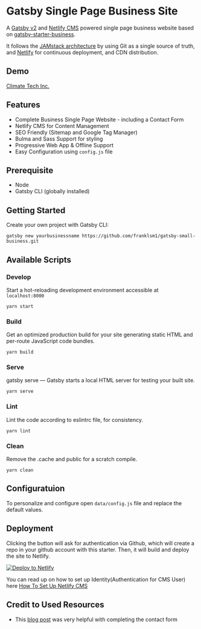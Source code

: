 # Gatsby Single Page Business Site
A [Gatsby v2](https://www.gatsbyjs.org/) and [Netlify CMS](https://www.netlifycms.org) powered single page business website based on [gatsby-starter-business](https://github.com/v4iv/gatsby-starter-business).

It follows the [JAMstack architecture](https://jamstack.org) by using Git as a single source of truth, and [Netlify](https://www.netlify.com) for continuous deployment, and CDN distribution.

## Demo
[Climate Tech Inc.](https://climatetech.us)

## Features
* Complete Business Single Page Website  - including a Contact Form
* Netlify CMS for Content Management
* SEO Friendly (Sitemap and Google Tag Manager)
* Bulma and Sass Support for styling
* Progressive Web App & Offline Support
* Easy Configuration using `config.js` file

## Prerequisite
* Node
* Gatsby CLI (globally installed)

## Getting Started
Create your own project with Gatsby CLI:
```shell
gatsby new yourbusinessname https://github.com/franklsm1/gatsby-small-business.git
```

## Available Scripts

### Develop
Start a hot-reloading development environment accessible at `localhost:8000`
```shell
yarn start
```

### Build
Get an optimized production build for your site generating static HTML and per-route JavaScript code bundles.
```shell
yarn build
```

### Serve
gatsby serve — Gatsby starts a local HTML server for testing your built site.
```shell
yarn serve
```

### Lint
Lint the code according to eslintrc file, for consistency.
```shell
yarn lint
```

### Clean
Remove the .cache and public for a scratch compile.
```shell
yarn clean
```

## Configuratuion
To personalize and configure open `data/config.js` file and replace the default values.

## Deployment
Clicking the button will ask for authentication via Github, which will create a repo in your github account with this starter. Then, it will build and deploy the site to Netlify.

<a href="https://app.netlify.com/start/deploy?repository=https://github.com/franklsm1/gatsby-small-business&amp;stack=cms"><img src="https://www.netlify.com/img/deploy/button.svg" alt="Deploy to Netlify"></a>

You can read up on how to set up Identity(Authentication for CMS User) here [How To Set Up Netlify CMS](https://www.netlifycms.org/docs/add-to-your-site/)

## Credit to Used Resources
- This [blog post](https://iammatthias.com/blog/netlify-form-gatsby-v2-and-no-cache-1/) was very helpful with completing the contact form
